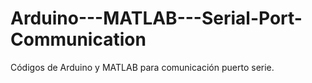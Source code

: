 Arduino---MATLAB---Serial-Port-Communication
============================================

Códigos de Arduino y MATLAB para comunicación puerto serie.
